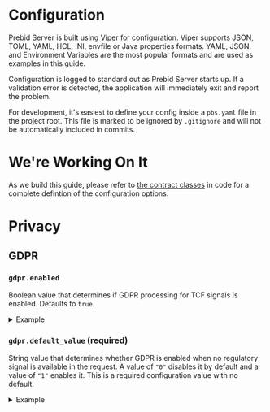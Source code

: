 # Configuration

Prebid Server is built using [Viper](https://github.com/spf13/viper) for configuration. Viper supports JSON, TOML, YAML, HCL, INI, envfile or Java properties formats. YAML, JSON, and Environment Variables are the most popular formats and are used as examples in this guide. 

Configuration is logged to standard out as Prebid Server starts up. If a validation error is detected, the application will immediately exit and report the problem.

For development, it's easiest to define your config inside a `pbs.yaml` file in the project root. This file is marked to be ignored by `.gitignore` and will not be automatically included in commits.

# We're Working On It

As we build this guide, please refer to [the contract classes](../../config/config.go) in code for a complete defintion of the configuration options.

# Privacy

## GDPR

### `gdpr.enabled`
Boolean value that determines if GDPR processing for TCF signals is enabled. Defaults to `true`.
<details>
  <summary>Example</summary>
  <p>

  YAML:
  ```
  gdpr:
    enabled: true
  ```

  JSON:
  ```
  {
    "gdpr": {
      "enabled": true
    }
  }
  ```

  Environment Variable:
  ```
  PBS_GDPR_ENABLED: true
  ```

  </p>
</details>


### `gdpr.default_value` (required)
String value that determines whether GDPR is enabled when no regulatory signal is available in the request. A value of `"0"` disables it by default and a value of `"1"` enables it. This is a required configuration value with no default.
<details>
  <summary>Example</summary>
  <p>

  YAML:
  ```
  gdpr:
    default_value: "0"
  ```

  JSON:
  ```
  {
    "gdpr": {
      "default_value": "0"
    }
  }
  ```

  Environment Variable:
  ```
  PBS_GDPR_DEFAULT_VALUE: 0
  ```

  </p>
</details>
